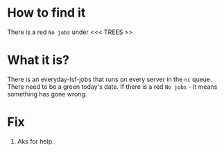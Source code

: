 #                  How to find it

There is a red `No jobs` under <<< TREES >>









#                  What it is?

There is an everyday-lsf-jobs that runs on every server in the `nc` queue.
There need to be a green today's date. If there is a red `No jobs` - it means something has gone wrong.









#                  Fix

1. Aks for help.